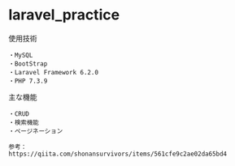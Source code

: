 # laravel_practice
使用技術

    ・MySQL
    ・BootStrap
    ・Laravel Framework 6.2.0
    ・PHP 7.3.9
    
主な機能<br>

    ・CRUD
    ・検索機能
    ・ページネーション
  
    参考：
    https://qiita.com/shonansurvivors/items/561cfe9c2ae02da65bd4
